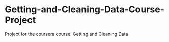 # Getting-and-Cleaning-Data-Course-Project
Project for the coursera course: Getting and Cleaning Data
